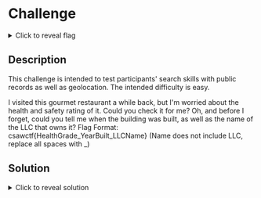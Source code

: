 # Challenge

<details> 
  <summary>Click to reveal flag</summary>
   csawctf{Grade_Pending_1931_BNN_Fulton_Flushing_Owner}
</details>

## Description

This challenge is intended to test participants' search skills with public records as well as geolocation. The intended difficulty is easy.

I visited this gourmet restaurant a while back, but I'm worried about the  health and safety rating of it. Could you check it for me? Oh, and before I forget, could you tell me when the building was built, as well as the name of the LLC that owns it? Flag Format: csawctf{HealthGrade_YearBuilt_LLCName} (Name does not include LLC, replace all spaces with _)

## Solution
 <details> 
  <summary>Click to reveal solution</summary>
   This Panda Express is actually one near the lab, and can be reverse image searched on a stock image website. You can then look at NYC's official building records to find the rest of the information.
</details>


